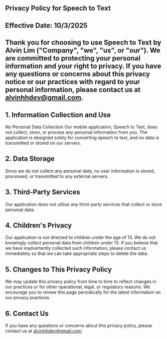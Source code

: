 ## Privacy Policy for Speech to Text
## Effective Date: 10/3/2025

## Thank you for choosing to use Speech to Text by Alvin Lim ("Company", "we", "us", or "our"). We are committed to protecting your personal information and your right to privacy. If you have any questions or concerns about this privacy notice or our practices with regard to your personal information, please contact us at alvinhhdev@gmail.com.

## 1. Information Collection and Use
No Personal Data Collection
Our mobile application, Speech to Text, does not collect, store, or process any personal information from you. The application is designed solely for converting speech to text, and no data is transmitted or stored on our servers.

## 2. Data Storage
Since we do not collect any personal data, no user information is stored, processed, or transmitted to any external servers.

## 3. Third-Party Services
Our application does not utilize any third-party services that collect or store personal data.

## 4. Children's Privacy
Our application is not directed to children under the age of 13. We do not knowingly collect personal data from children under 13. If you believe that we have inadvertently collected such information, please contact us immediately so that we can take appropriate steps to delete the data.

## 5. Changes to This Privacy Policy
We may update this privacy policy from time to time to reflect changes in our practices or for other operational, legal, or regulatory reasons. We encourage you to review this page periodically for the latest information on our privacy practices.

## 6. Contact Us
If you have any questions or concerns about this privacy policy, please contact us at alvinhhdev@gmail.com.
